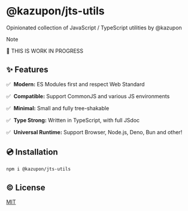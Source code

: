 # @kazupon/jts-utils

Opinionated collection of JavaScript / TypeScript utilities by @kazupon

> [!NOTE]
> 🚧 THIS IS WORK IN PROGRESS

## ✨ Features

✅️ &nbsp;**Modern:** ES Modules first and respect Web Standard

✅️ &nbsp;**Compatible:** Support CommonJS and various JS environments

✅️️ &nbsp;**Minimal:** Small and fully tree-shakable

✅️️ &nbsp;**Type Strong:** Written in TypeScript, with full JSdoc

✅️️ &nbsp;**Universal Runtime:** Support Browser, Node.js, Deno, Bun and other!

## 💿 Installation

```sh
npm i @kazupon/jts-utils
```

## ©️ License

[MIT](http://opensource.org/licenses/MIT)

